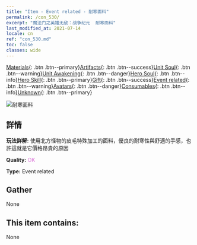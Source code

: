 ```yaml
---
title: "Item - Event related - 耐寒面料"
permalink: /con_530/
excerpt: "魔法门之英雄无敌：战争纪元  耐寒面料"
last_modified_at: 2021-07-14
locale: cn
ref: "con_530.md"
toc: false
classes: wide
---
```

 [Materials](/ItemsCN/){: .btn .btn--primary}[Artifacts](/ItemsCN/Artifacts/){: .btn .btn--success}[Unit Soul](/ItemsCN/UnitSoul/){: .btn .btn--warning}[Unit Awakening](/ItemsCN/UnitAwakening/){: .btn .btn--danger}[Hero Soul](/ItemsCN/HeroSoul/){: .btn .btn--info}[Hero Skill](/ItemsCN/HeroSkill/){: .btn .btn--primary}[Gift](/ItemsCN/Gift/){: .btn .btn--success}[Event related](/ItemsCN/Events/){: .btn .btn--warning}[Avatars](/ItemsCN/Avatars/){: .btn .btn--danger}[Consumables](/ItemsCN/Consumables/){: .btn .btn--info}[Unknown](/ItemsCN/Unknown/){: .btn .btn--primary}

 ![耐寒面料](/images/t/i_10016.png)

## 詳情
 **玩法詳解:** 使用北方怪物的皮毛特殊加工的面料，優良的耐寒性與舒適的手感，也許這就是它價格昂貴的原因

 **Quality:** <span style="color: #DA70D6">OK</span>

 **Type:** Event related

## Gather

  None

## This item contains:

  None

